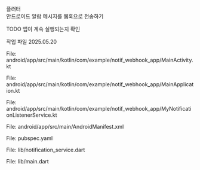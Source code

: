 플러터  
안드로이드 알람 메시지를 웹훅으로 전송하기   


TODO 앱이 계속 실행되는지 확인


작업 파일 2025.05.20


File: android/app/src/main/kotlin/com/example/notif_webhook_app/MainActivity.kt


File: android/app/src/main/kotlin/com/example/notif_webhook_app/MainApplication.kt


File: android/app/src/main/kotlin/com/example/notif_webhook_app/MyNotificationListenerService.kt


File: android/app/src/main/AndroidManifest.xml   


File: pubspec.yaml


File: lib/notification_service.dart


File: lib/main.dart

